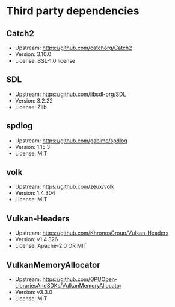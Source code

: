# Third party dependencies

## Catch2

- Upstream: https://github.com/catchorg/Catch2
- Version: 3.10.0
- License: BSL-1.0 license


## SDL

- Upstream: https://github.com/libsdl-org/SDL
- Version: 3.2.22
- License: Zlib

## spdlog

- Upstream: https://github.com/gabime/spdlog
- Version: 1.15.3
- License: MIT

## volk

- Upstream: https://github.com/zeux/volk
- Version: 1.4.304
- License: MIT

## Vulkan-Headers

- Upstream: https://github.com/KhronosGroup/Vulkan-Headers
- Version: v1.4.326
- License: Apache-2.0 OR MIT

## VulkanMemoryAllocator

- Upstream: https://github.com/GPUOpen-LibrariesAndSDKs/VulkanMemoryAllocator
- Version: v3.3.0
- License: MIT